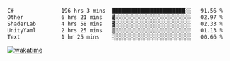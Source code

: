 <!--START_SECTION:waka-->

```txt
C#               196 hrs 3 mins  ███████████████████████░░   91.56 %
Other            6 hrs 21 mins   ▓░░░░░░░░░░░░░░░░░░░░░░░░   02.97 %
ShaderLab        4 hrs 58 mins   ▓░░░░░░░░░░░░░░░░░░░░░░░░   02.33 %
UnityYaml        2 hrs 25 mins   ▒░░░░░░░░░░░░░░░░░░░░░░░░   01.13 %
Text             1 hr 25 mins    ░░░░░░░░░░░░░░░░░░░░░░░░░   00.66 %
```

<!--END_SECTION:waka-->
[![wakatime](https://wakatime.com/badge/user/6c2f442e-41b4-42e3-bc06-d5d8203ad1da.svg)](https://wakatime.com/@6c2f442e-41b4-42e3-bc06-d5d8203ad1da)
